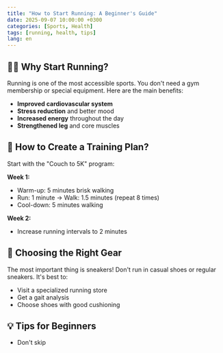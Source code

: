 ```yaml
---
title: "How to Start Running: A Beginner's Guide"
date: 2025-09-07 10:00:00 +0300
categories: [Sports, Health]
tags: [running, health, tips]
lang: en
---
```


## 🏃‍♀️ Why Start Running?

Running is one of the most accessible sports. You don't need a gym membership or special equipment. Here are the main benefits:

- **Improved cardiovascular system**
- **Stress reduction** and better mood
- **Increased energy** throughout the day
- **Strengthened leg** and core muscles

## 📅 How to Create a Training Plan?

Start with the "Couch to 5K" program:

**Week 1:**
- Warm-up: 5 minutes brisk walking
- Run: 1 minute → Walk: 1.5 minutes (repeat 8 times)
- Cool-down: 5 minutes walking

**Week 2:**
- Increase running intervals to 2 minutes

## 👟 Choosing the Right Gear

The most important thing is sneakers! Don't run in casual shoes or regular sneakers. It's best to:

- Visit a specialized running store
- Get a gait analysis
- Choose shoes with good cushioning

## 💡 Tips for Beginners

- Don't skip